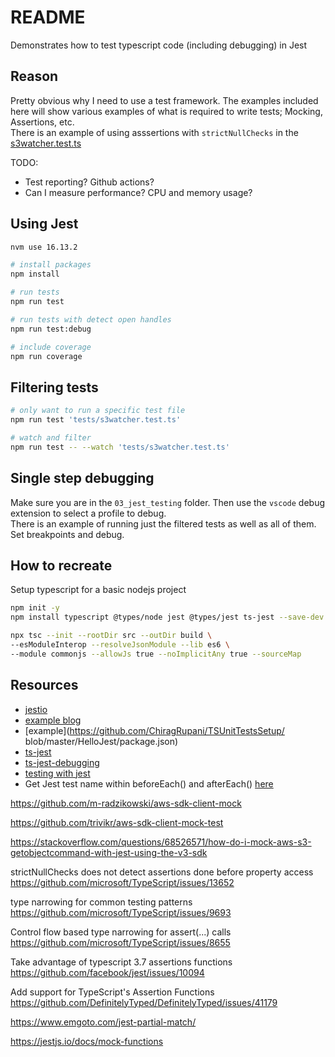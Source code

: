 # README

Demonstrates how to test typescript code (including debugging) in Jest  

## Reason

Pretty obvious why I need to use a test framework. The examples included here will show various examples of what is required to write tests; Mocking, Assertions, etc.  
There is an example of using asssertions with `strictNullChecks` in the [s3watcher.test.ts](./tests/s3watcher.test.ts)

TODO:

* Test reporting?  Github actions?
* Can I measure performance?  CPU and memory usage?

## Using Jest

```sh
nvm use 16.13.2

# install packages 
npm install

# run tests 
npm run test

# run tests with detect open handles 
npm run test:debug

# include coverage
npm run coverage
```

## Filtering tests

```sh
# only want to run a specific test file
npm run test 'tests/s3watcher.test.ts' 

# watch and filter
npm run test -- --watch 'tests/s3watcher.test.ts'                       
```

## Single step debugging

Make sure you are in the `03_jest_testing` folder. Then use the `vscode` debug extension to select a profile to debug.  
There is an example of running just the filtered tests as well as all of them.  Set breakpoints and debug.  

## How to recreate

Setup typescript for a basic nodejs project  

```sh
npm init -y   
npm install typescript @types/node jest @types/jest ts-jest --save-dev  

npx tsc --init --rootDir src --outDir build \
--esModuleInterop --resolveJsonModule --lib es6 \
--module commonjs --allowJs true --noImplicitAny true --sourceMap
```

## Resources

* [jestio](https://jestjs.io/)  
* [example blog](https://medium.com/@RupaniChirag/writing-unit-tests-in-typescript-d4719b8a0a40)  
* [example](https://github.com/ChiragRupani/TSUnitTestsSetup/ blob/master/HelloJest/package.json)  
* [ts-jest](https://github.com/kulshekhar/ts-jest)  
* [ts-jest-debugging](https://kulshekhar.github.io/ts-jest/docs/debugging/)  
* [testing with jest](https://itnext.io/testing-with-jest-in-typescript-cc1cd0095421)  
* Get Jest test name within beforeEach() and afterEach() [here](https://stackoverflow.com/questions/61640896/get-jest-test-name-within-beforeeach-and-aftereach)



https://github.com/m-radzikowski/aws-sdk-client-mock

https://github.com/trivikr/aws-sdk-client-mock-test

https://stackoverflow.com/questions/68526571/how-do-i-mock-aws-s3-getobjectcommand-with-jest-using-the-v3-sdk

strictNullChecks does not detect assertions done before property access
https://github.com/microsoft/TypeScript/issues/13652

type narrowing for common testing patterns 
https://github.com/microsoft/TypeScript/issues/9693

Control flow based type narrowing for assert(...) calls
https://github.com/microsoft/TypeScript/issues/8655

Take advantage of typescript 3.7 assertions functions
https://github.com/facebook/jest/issues/10094

Add support for TypeScript's Assertion Functions
https://github.com/DefinitelyTyped/DefinitelyTyped/issues/41179

https://www.emgoto.com/jest-partial-match/


https://jestjs.io/docs/mock-functions
